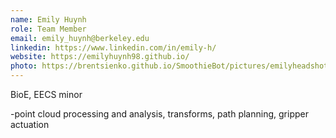 ```yaml
---
name: Emily Huynh
role: Team Member
email: emily_huynh@berkeley.edu
linkedin: https://www.linkedin.com/in/emily-h/
website: https://emilyhuynh98.github.io/
photo: https://brentsienko.github.io/SmoothieBot/pictures/emilyheadshot.png
---
```


BioE, EECS minor

-point cloud processing and analysis, transforms, path planning, gripper actuation
